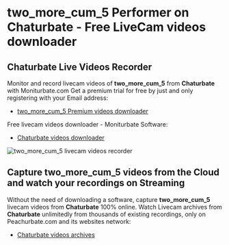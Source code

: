 # two_more_cum_5 Performer on Chaturbate - Free LiveCam videos downloader

## Chaturbate Live Videos Recorder

Monitor and record livecam videos of **two_more_cum_5** from **Chaturbate** with Moniturbate.com
Get a premium trial for free by just and only registering with your Email address:
* [two_more_cum_5 Premium videos downloader](https://moniturbate.com/request-demo-licence-key.html)

Free livecam videos downloader - Moniturbate Software:
* [Chaturbate videos downloader](https://moniturbate.com/moniturbate-download-software.html)

![two_more_cum_5 livecam videos recorder](https://peachurnet.com/templates/moniturbate-software.png)


## Capture two_more_cum_5 videos from the Cloud and watch your recordings on Streaming

Without the need of downloading a software, capture **two_more_cum_5** livecam videos from **Chaturbate** 100% online.
Watch Livecam archives from **Chaturbate** unlimitedly from thousands of existing recordings, only on Peachurbate.com and its websites network:
* [Chaturbate videos archives](https://peachurnet.com/)
